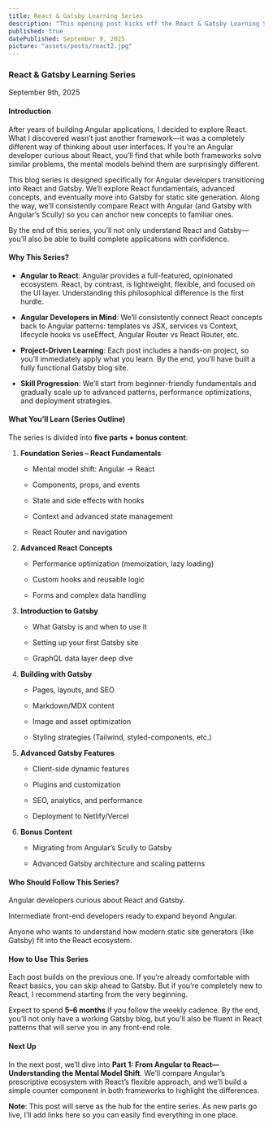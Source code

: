 ```yaml
---
title: React & Gatsby Learning Series
description: "This opening post kicks off the React & Gatsby Learning Series, guiding Angular developers through the key mental model shifts needed to transition into React. It sets the stage by comparing Angular’s prescriptive framework approach with React’s flexible, component-driven philosophy."
published: true
datePublished: September 9, 2025
picture: "assets/posts/react2.jpg"
---
```


### React & Gatsby Learning Series

September 9th, 2025

#### Introduction

After years of building Angular applications, I decided to explore React. What I discovered wasn’t just another framework—it was a completely different way of thinking about user interfaces. If you’re an Angular developer curious about React, you’ll find that while both frameworks solve similar problems, the mental models behind them are surprisingly different.

This blog series is designed specifically for Angular developers transitioning into React and Gatsby. We’ll explore React fundamentals, advanced concepts, and eventually move into Gatsby for static site generation. Along the way, we’ll consistently compare React with Angular (and Gatsby with Angular’s Scully) so you can anchor new concepts to familiar ones.

By the end of this series, you’ll not only understand React and Gatsby—you’ll also be able to build complete applications with confidence.

#### Why This Series?

- **Angular to React**: Angular provides a full-featured, opinionated ecosystem. React, by contrast, is lightweight, flexible, and focused on the UI layer. Understanding this philosophical difference is the first hurdle.

- **Angular Developers in Mind**: We’ll consistently connect React concepts back to Angular patterns: templates vs JSX, services vs Context, lifecycle hooks vs useEffect, Angular Router vs React Router, etc.

- **Project-Driven Learning**: Each post includes a hands-on project, so you’ll immediately apply what you learn. By the end, you’ll have built a fully functional Gatsby blog site.

- **Skill Progression**: We’ll start from beginner-friendly fundamentals and gradually scale up to advanced patterns, performance optimizations, and deployment strategies.

#### What You’ll Learn (Series Outline)

The series is divided into **five parts + bonus content**:

1. **Foundation Series – React Fundamentals**

    - Mental model shift: Angular → React

    - Components, props, and events

    - State and side effects with hooks

    - Context and advanced state management

    - React Router and navigation

2. **Advanced React Concepts**

    - Performance optimization (memoization, lazy loading)

    - Custom hooks and reusable logic

    - Forms and complex data handling

3. **Introduction to Gatsby**

    - What Gatsby is and when to use it

    - Setting up your first Gatsby site

    - GraphQL data layer deep dive

4. **Building with Gatsby**

    - Pages, layouts, and SEO

    - Markdown/MDX content

    - Image and asset optimization

    - Styling strategies (Tailwind, styled-components, etc.)

5. **Advanced Gatsby Features**

    - Client-side dynamic features

    - Plugins and customization

    - SEO, analytics, and performance

    - Deployment to Netlify/Vercel

6. **Bonus Content**

    - Migrating from Angular’s Scully to Gatsby

    - Advanced Gatsby architecture and scaling patterns

#### Who Should Follow This Series?

Angular developers curious about React and Gatsby.

Intermediate front-end developers ready to expand beyond Angular.

Anyone who wants to understand how modern static site generators (like Gatsby) fit into the React ecosystem.

#### How to Use This Series

Each post builds on the previous one. If you’re already comfortable with React basics, you can skip ahead to Gatsby. But if you’re completely new to React, I recommend starting from the very beginning.

Expect to spend **5–6 months** if you follow the weekly cadence. By the end, you’ll not only have a working Gatsby blog, but you’ll also be fluent in React patterns that will serve you in any front-end role.

#### Next Up

In the next post, we’ll dive into **Part 1: From Angular to React—Understanding the Mental Model Shift**. We’ll compare Angular’s prescriptive ecosystem with React’s flexible approach, and we’ll build a simple counter component in both frameworks to highlight the differences.

**Note**: This post will serve as the hub for the entire series. As new parts go live, I’ll add links here so you can easily find everything in one place.